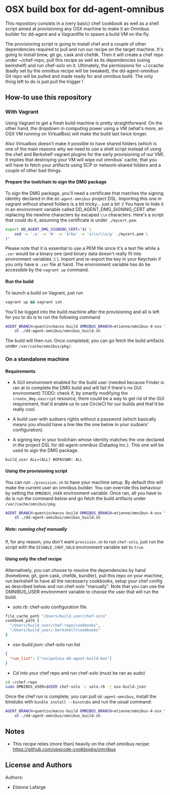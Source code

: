 OSX build box for dd-agent-omnibus
==================================

This repository consists in a (very basic) chef cookbook as well as a shell script
aimed at provisioning any OSX machine to make it an Omnibus builder for dd-agent
and a Vagrantfile to spawn a build VM on the fly.

The provisioning script is going to install chef and a couple of other dependencies
required to pull and run our recipe on the target machine. It's going to install
brew, git go, cask and chefdk. Then it will create a chef repo under ~/chef-repo,
pull this recipe as well as its dependencies (using berkshelf) and run chef-solo
on it. Ultimately, the permissions for ~/.ccache (badly set by the omnibus recipe
will be tweaked), the dd-agent-omnibus Git repo will be pulled and made ready for
and omnibus build. The only thing left to do is just pull the trigger !

How-to use this repository
--------------------------

### With Vagrant
Using Vagrant to get a fresh build machine is pretty straightforward. On the other
hand, the dropdown in computing power using a VM (what's more, an OSX VM running
on VirtualBox) will make the build last twice longer.

Also Virtualbox doesn't make it possible to have shared folders (which is one of
the main reasons why we need to use a shell script instead of using the chef and
Berkshelf vagrant plugins for the early provisioning of our VM). It implies that
destroying your VM will wipe out omnibus' cache, that you will have to fetch your
artifacts using SCP or network-shared folders and a couple of other bad things.

#### Prepare the toolchain to sign the DMG package

To sign the DMG package, you'll need a certificate that matches the signing
identity declared in the `dd-agent-omnibus` project DSL. Importing this one in
vagrant without shared folders is a bit tricky... just a bit :) You have to
hide it in an environment variable called DD_AGENT_DMG_SIGNING_CERT after
replacing the newline characters by escaped `\\n` characters. Here's a script
that could do it, assuming the certificate is under `./mycert.pem`.

```sh
export DD_AGENT_DMG_SIGNING_CERT="$( \
    sed -e ':a' -e 'N' -e '$!ba' -e 's/\n/\\n/g' ./mycert.pem \
)"
```

Please note that it is essential to use a PEM file since it's a text file while
a `.cer` would be a binary one (and binary data doesn't really fit into
environment variables :) ). Import and re-export the key in your Keychain if
you only have a `.cer` file at hand.
The environment variable has do be accessible by the `vagrant up` command.

#### Run the build

To launch a build on Vagrant, just run

```sh
vagrant up && vagrant ssh
```

You'll be logged into the build machine after the provisioning and all is left
for you to do is to run the following command

```sh
AGENT_BRANCH=quentin/macos-build OMNIBUS_BRANCH=etienne/omnibus-4-osx \
    sh ./dd-agent-omnibus/omnibus_build.sh
```

The build will then run. Once completed, you can go fetch the build artifacts
under `/var/cache/omnibus/pkg/`.

### On a standalone machine

#### Requirements

* A GUI environment enabled for the build user (needed because Finder is ran at
  to complete the DMG build and will fail if there's no GUI environment)
  TODO: check if, by smartly modifying the `create_dmg.oascript` resource, there
  could be a way to get rid of the GUI requirement, that'd enable us to use
  CircleCI for our builds and that'd be really cool.

* A build user with sudoers rights without a password (which basically means you
  should have a line like the one below in your sudoers' configuration).

* A signing key in your toolchain whose identity matches the one declared in the
  project DSL for dd-agent-omnibus (Datadog Inc.). This one will be used to sign
  the DMG package.

```
build_user ALL=(ALL) NOPASSWD: ALL
```

#### Using the provisioning script

You can run `./provision.sh` to have your machine setup. By default this will
make the current user an omnibus builder. You can override this behaviour by
setting the `OMNIBUS_USER` environment variable. Once ran, all you have to do is
run the command below and go fetch the build artifacts under
`/var/cache/omnibus/pkg`.

```sh
AGENT_BRANCH=quentin/macos-build OMNIBUS_BRANCH=etienne/omnibus-4-osx \
    sh ./dd-agent-omnibus/omnibus_build.sh
```

##### Note: running chef manually

If, for any reason, you don't want `provision.sh` to run `chef-solo`, just run
the script with the `DISABLE_CHEF_SOLO` environment variable set to `true`.

#### Using only the chef recipe

Alternatively, you can choose to resolve the dependencies by hand (homebrew, git,
gom cask, chefdk, bundler), pull this repo on your machine, run berkshelf to have
all the necessarry cookbooks, setup your chef config as described below and run
chef-solo "manually". Note that you can use the OMNIBUS_USER environment variable
to choose the user that will run the build.

* *solo.rb*: chef-solo configuration file
```ruby
file_cache_path "/Users/build_user/chef-solo"
cookbook_path [
  "/Users/build_user/chef-repo/cookbooks",
  "/Users/build_user/.berkshelf/cookbooks"
]
```

* *osx-build.json*: chef-solo run list
```json
{
  "run_list": ["recipe[osx-dd-agent-build-box"]
}
```

* Cd into your chef repo and run chef-solo (must be ran as sudo)

```sh
cd ~/chef-repo
sudo OMNIBUS_USER=$USER chef-solo -c solo.rb -j osx-build.json
```

Once the chef run is complete, you can pull `dd-agent-omnibus`, install the
binstubs with `bundle install --binstubs` and run the usual command:

```sh
AGENT_BRANCH=quentin/macos-build OMNIBUS_BRANCH=etienne/omnibus-4-osx \
    sh ./dd-agent-omnibus/omnibus_build.sh
```

Notes
-----

* This recipe relies (more than) heavily on the chef omnibus recipe:
  https://github.com/opscode-cookbooks/omnibus

License and Authors
-------------------
Authors:
- Etienne Lafarge
